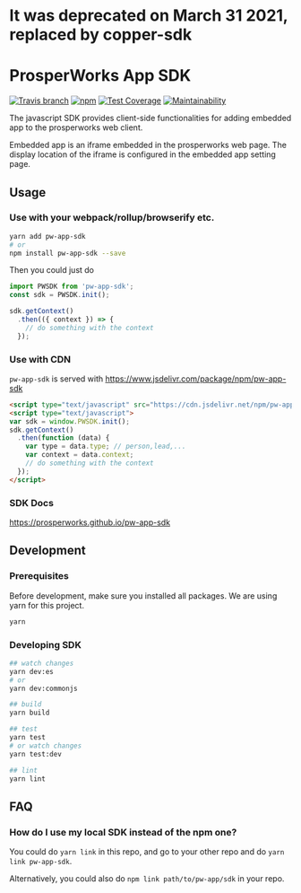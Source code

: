 # It was deprecated on March 31 2021, replaced by copper-sdk

ProsperWorks App SDK
====================

[![Travis branch](https://img.shields.io/travis/ProsperWorks/pw-app-sdk/master.svg?style=flat-square)](https://travis-ci.org/ProsperWorks/pw-app-sdk)
[![npm](https://img.shields.io/npm/v/pw-app-sdk.svg?style=flat-square)](https://www.npmjs.com/package/pw-app-sdk)
[![Test Coverage](https://api.codeclimate.com/v1/badges/da14ccff1ebc4d8121f4/test_coverage)](https://codeclimate.com/github/ProsperWorks/pw-app-sdk/test_coverage)
[![Maintainability](https://api.codeclimate.com/v1/badges/da14ccff1ebc4d8121f4/maintainability)](https://codeclimate.com/github/ProsperWorks/pw-app-sdk/maintainability)

The javascript SDK provides client-side functionalities for adding embedded app to the prosperworks web client.

Embedded app is an iframe embedded in the prosperworks web page. The display location of the iframe is configured in the embedded app setting page.

## Usage
### Use with your webpack/rollup/browserify etc.
```bash
yarn add pw-app-sdk
# or
npm install pw-app-sdk --save
```

Then you could just do
```javascript
import PWSDK from 'pw-app-sdk';
const sdk = PWSDK.init();

sdk.getContext()
  .then(({ context }) => {
    // do something with the context
  });
```

### Use with CDN
`pw-app-sdk` is served with https://www.jsdelivr.com/package/npm/pw-app-sdk

```html
<script type="text/javascript" src="https://cdn.jsdelivr.net/npm/pw-app-sdk@latest/dist/pwsdk.min.js"></script>
<script type="text/javascript">
var sdk = window.PWSDK.init();
sdk.getContext()
  .then(function (data) {
    var type = data.type; // person,lead,...
    var context = data.context;
    // do something with the context
  });
</script>
```

### SDK Docs

https://prosperworks.github.io/pw-app-sdk

## Development
### Prerequisites
Before development, make sure you installed all packages. We are using yarn for this project.

```bash
yarn
```

### Developing SDK
```bash
## watch changes
yarn dev:es
# or
yarn dev:commonjs

## build
yarn build

## test
yarn test
# or watch changes
yarn test:dev

## lint
yarn lint
```

## FAQ
### How do I use my local SDK instead of the npm one?
You could do `yarn link` in this repo, and go to your other repo and do
`yarn link pw-app-sdk`.

Alternatively, you could also do `npm link path/to/pw-app/sdk` in your repo.
